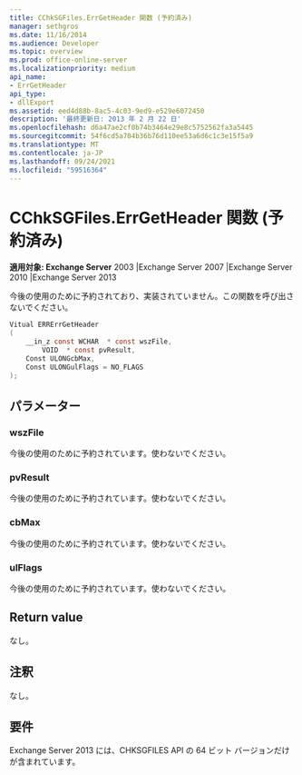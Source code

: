 ```yaml
---
title: CChkSGFiles.ErrGetHeader 関数 (予約済み)
manager: sethgros
ms.date: 11/16/2014
ms.audience: Developer
ms.topic: overview
ms.prod: office-online-server
ms.localizationpriority: medium
api_name:
- ErrGetHeader
api_type:
- dllExport
ms.assetid: eed4d88b-8ac5-4c03-9ed9-e529e6072450
description: '最終更新日: 2013 年 2 月 22 日'
ms.openlocfilehash: d6a47ae2cf0b74b3464e29e8c5752562fa3a5445
ms.sourcegitcommit: 54f6cd5a704b36b76d110ee53a6d6c1c3e15f5a9
ms.translationtype: MT
ms.contentlocale: ja-JP
ms.lasthandoff: 09/24/2021
ms.locfileid: "59516364"
---
```

# <a name="cchksgfileserrgetheader-function-reserved"></a>CChkSGFiles.ErrGetHeader 関数 (予約済み)

**適用対象: Exchange Server** 2003 |Exchange Server 2007 |Exchange Server 2010 |Exchange Server 2013
  
今後の使用のために予約されており、実装されていません。この関数を呼び出さないでください。  
  
```cs
Vitual ERRErrGetHeader  
(
    __in_z const WCHAR  * const wszFile,
        VOID  * const pvResult,
    Const ULONGcbMax,
    Const ULONGulFlags = NO_FLAGS
);

```

## <a name="parameters"></a>パラメーター

### <a name="wszfile"></a>wszFile
  
今後の使用のために予約されています。使わないでください。
    
### <a name="pvresult"></a>pvResult
  
今後の使用のために予約されています。使わないでください。
    
### <a name="cbmax"></a>cbMax
  
今後の使用のために予約されています。使わないでください。
    
### <a name="ulflags"></a>ulFlags
  
今後の使用のために予約されています。使わないでください。
    
## <a name="return-value"></a>Return value

なし。
  
## <a name="remarks"></a>注釈

なし。
  
## <a name="requirements"></a>要件

Exchange Server 2013 には、CHKSGFILES API の 64 ビット バージョンだけが含まれています。
  

